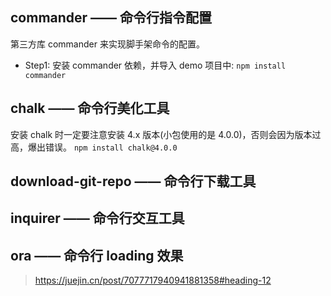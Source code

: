 ## commander —— 命令行指令配置

第三方库 commander 来实现脚手架命令的配置。

- Step1: 安装 commander 依赖，并导入 demo 项目中: `npm install commander`

## chalk —— 命令行美化工具

安装 chalk 时一定要注意安装 4.x 版本(小包使用的是 4.0.0)，否则会因为版本过高，爆出错误。
`npm install chalk@4.0.0`

## download-git-repo —— 命令行下载工具

## inquirer —— 命令行交互工具

## ora —— 命令行 loading 效果

> https://juejin.cn/post/7077717940941881358#heading-12
